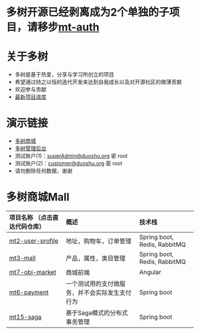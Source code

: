 # 多树开源已经剥离成为2个单独的子项目，请移步[mt-auth](https://github.com/publicdevop2019/mt-auth)
# 关于多树
- 多树是基于热爱，分享与学习所创立的项目
- 希望通过持之以恒的迭代开发来达到自我成长以及对开源社区的微薄贡献
- 欢迎参与贡献
- [最新项目进度](https://github.com/publicdevop2019?tab=projects)
# 演示链接
- [多树商城](https://www.duoshu.org)
- [多树管理后台](https://admin.duoshu.org/index.html)
- 测试账户(1)：superAdmin@duoshu.org 密 root
- 测试账户(2)：customer@duoshu.org 密 root
- 请勿删除任何数据，谢谢
# 多树商城Mall
| 项目名称    （点击直达代码仓库）                                                              | 概述                                 | 技术栈                                  |
|:------------------------------------------------------------------------|:------------------------------------|:------------------------------------|
| [mt2-user-profile](https://github.com/publicdevop2019/mt2-user-profile) | 地址，购物车，订单管理 |Spring boot, Redis, RabbitMQ
| [mt3-mall](https://github.com/publicdevop2019/mt3-mall )          | 产品，属性，类目管理       |Spring boot, Redis, RabbitMQ
| [mt7-obj-market](https://github.com/publicdevop2019/mt7-obj-market )    | 商城前端                     |Angular
| [mt6-payment](https://github.com/publicdevop2019/mt6-payment )                       | 一个测试用的支付微服务，并不会实际发生支付行为        |Spring boot
| [mt15-saga](https://github.com/publicdevop2019/mt15-saga ) | 基于Saga模式的分布式事务管理                                   |Spring boot
